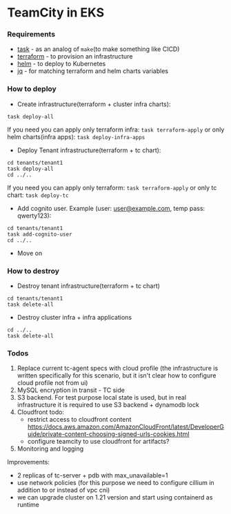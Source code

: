 # TeamCity in EKS

### Requirements

- [task](https://taskfile.dev/) - as an analog of `make`(to make something like CICD)
- [terraform](https://http://terraform.io/) - to provision an infrastructure
- [helm](https://helm.sh/) - to deploy to Kubernetes
- [jq](https://github.com/stedolan/jq) - for matching terraform and helm charts variables

### How to deploy

- Create infrastructure(terraform + cluster infra charts):
```shell
task deploy-all
```
If you need you can apply only terraform infra: `task terraform-apply` or only helm charts(infra apps): `task deploy-infra-apps`  

- Deploy Tenant infrastructure(terraform + tc chart): 
```shell
cd tenants/tenant1
task deploy-all
cd ../..
```
If you need you can apply only terraform: `task terraform-apply` or only tc chart: `task deploy-tc`  

- Add cognito user. Example (user: user@example.com, temp pass: qwerty123):
```shell
cd tenants/tenant1
task add-cognito-user
cd ../..
```

- Move on

### How to destroy

- Destroy tenant infrastructure(terraform + tc chart)
```shell
cd tenants/tenant1
task delete-all
```
- Destroy cluster infra + infra applications
```
cd ../..
task delete-all
```

### Todos
1. Replace current tc-agent specs with cloud profile (the infrastructure is written specifically for this scenario, but it isn't clear how to configure cloud profile not from ui)
2. MySQL encryption in transit - TC side
3. S3 backend. For test purpose local state is used, but in real infrastructure it is required to use S3 backend + dynamodb lock
4. Cloudfront todo: 
   - restrict access to cloudfront content https://docs.aws.amazon.com/AmazonCloudFront/latest/DeveloperGuide/private-content-choosing-signed-urls-cookies.html
   - configure teamcity to use cloudfront for artifacts?
5. Monitoring and logging

Improvements:
- 2 replicas of tc-server + pdb with max_unavailable=1
- use network policies (for this purpose we need to configure cillium in addition to or instead of vpc cni)
- we can upgrade cluster on 1.21 version and start using containerd as runtime 
